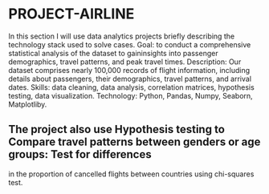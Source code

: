 # PROJECT-AIRLINE
In this section I will use data analytics projects briefly describing the technology stack used to solve cases.
Goal: to conduct a comprehensive statistical analysis of the dataset to gaininsights into passenger demographics, travel patterns, and peak travel times.
Description: Our dataset comprises nearly 100,000 records of flight information, including details about passengers, their demographics, travel patterns, and arrival dates.
  Skills: data cleaning, data analysis, correlation matrices, hypothesis testing, data visualization.
  Technology: Python, Pandas, Numpy, Seaborn, Matplotliby.
  ## The project also use Hypothesis testing to  Compare travel patterns between genders or age groups: Test for differences
in the proportion of cancelled flights between countries using chi-squares
test.

